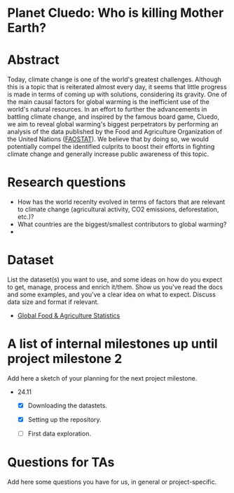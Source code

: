 # Planet Cluedo: Who is killing Mother Earth?

# Abstract
Today, climate change is one of the world's greatest challenges. Although this is a topic that is reiterated almost every day, it seems that little progress is made in terms of coming up with solutions, considering its gravity. One of the main causal factors for global warming is the inefficient use of the world's natural resources. In an effort to further the advancements in battling climate change, and inspired by the famous board game, Cluedo, we aim to reveal global warming's biggest perpetrators by performing an analysis of the data published by the Food and Agriculture Organization of the United Nations ([FAOSTAT](http://www.fao.org/faostat/en/#home)). We believe that by doing so, we would potentially compel the identified culprits to boost their efforts in fighting climate change and generally increase public awareness of this topic.

# Research questions
- How has the world recenlty evolved in terms of factors that are relevant to climate change (agricultural activity, CO2 emissions, deforestation, etc.)?
- What countries are the biggest/smallest contributors to global warming?
- 

# Dataset
List the dataset(s) you want to use, and some ideas on how do you expect to get, manage, process and enrich it/them. Show us you've read the docs and some examples, and you've a clear idea on what to expect. Discuss data size and format if relevant.
* [Global Food & Agriculture Statistics](https://www.kaggle.com/unitednations/global-food-agriculture-statistics)

# A list of internal milestones up until project milestone 2
Add here a sketch of your planning for the next project milestone.
* 24.11
    - [x] Downloading the datastets.
    - [x] Setting up the repository.
    - [ ] First data exploration.
  

# Questions for TAs
Add here some questions you have for us, in general or project-specific.
